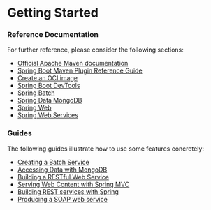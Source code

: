 # Getting Started

### Reference Documentation
For further reference, please consider the following sections:

* [Official Apache Maven documentation](https://maven.apache.org/guides/index.html)
* [Spring Boot Maven Plugin Reference Guide](https://docs.spring.io/spring-boot/docs/2.4.0/maven-plugin/reference/html/)
* [Create an OCI image](https://docs.spring.io/spring-boot/docs/2.4.0/maven-plugin/reference/html/#build-image)
* [Spring Boot DevTools](https://docs.spring.io/spring-boot/docs/2.4.0/reference/htmlsingle/#using-boot-devtools)
* [Spring Batch](https://docs.spring.io/spring-boot/docs/2.4.0/reference/htmlsingle/#howto-batch-applications)
* [Spring Data MongoDB](https://docs.spring.io/spring-boot/docs/2.4.0/reference/htmlsingle/#boot-features-mongodb)
* [Spring Web](https://docs.spring.io/spring-boot/docs/2.4.0/reference/htmlsingle/#boot-features-developing-web-applications)
* [Spring Web Services](https://docs.spring.io/spring-boot/docs/2.4.0/reference/htmlsingle/#boot-features-webservices)

### Guides
The following guides illustrate how to use some features concretely:

* [Creating a Batch Service](https://spring.io/guides/gs/batch-processing/)
* [Accessing Data with MongoDB](https://spring.io/guides/gs/accessing-data-mongodb/)
* [Building a RESTful Web Service](https://spring.io/guides/gs/rest-service/)
* [Serving Web Content with Spring MVC](https://spring.io/guides/gs/serving-web-content/)
* [Building REST services with Spring](https://spring.io/guides/tutorials/bookmarks/)
* [Producing a SOAP web service](https://spring.io/guides/gs/producing-web-service/)

